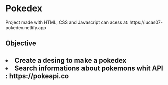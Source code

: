 <h1>Pokedex</h1>
Project made with HTML, CSS and Javascript
can acess at: https://lucas07-pokedex.netlify.app

<h2>Objective<h2>
<li>Create a desing to make a pokedex</li>
<li>Search informations about pokemons whit API : https://pokeapi.co</li>
